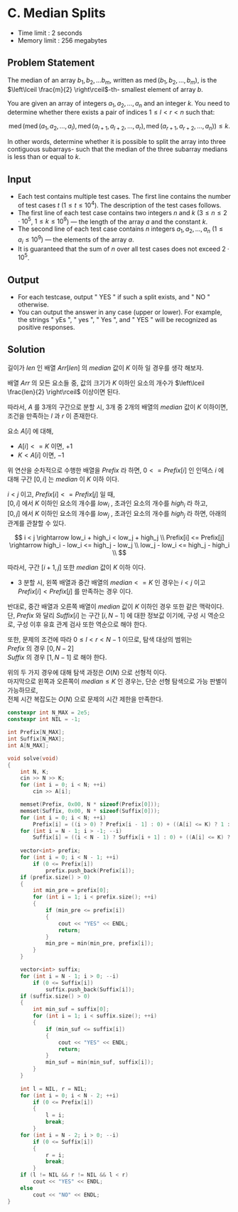 # C. Median Splits

- Time limit : 2 seconds
- Memory limit : 256 megabytes

## Problem Statement

The median of an array $b_1, b_2, \ldots b_m$, written as $\operatorname{med}(b_1, b_2, \ldots, b_m)$, is the $\left\lceil \frac{m}{2} \right\rceil$-th-  smallest element of array $b$.

You are given an array of integers $a_1, a_2, \ldots, a_n$ and an integer $k$. You need to determine whether there exists a pair of indices $1 \le l < r < n$ such that:

$$\operatorname{med}(\operatorname{med}(a_1, a_2, \ldots, a_l), \operatorname{med}(a_{l+1}, a_{l+2}, \ldots, a_r), \operatorname{med}(a_{r+1}, a_{r+2}, \ldots, a_n)) \le k.$$

In other words, determine whether it is possible to split the array into three contiguous subarrays-  such that the median of the three subarray medians is less than or equal to $k$.

## Input

- Each test contains multiple test cases. The first line contains the number of test cases $t$ ($1 \le t \le 10^4$). The description of the test cases follows.
- The first line of each test case contains two integers $n$ and $k$ ($3 \le n \le 2 \cdot 10^5$, $1 \le k \le 10^9$) — the length of the array $a$ and the constant $k$.
- The second line of each test case contains $n$ integers $a_1, a_2, \ldots, a_n$ ($1 \le a_i \le 10^9$) — the elements of the array $a$.
- It is guaranteed that the sum of $n$ over all test cases does not exceed $2 \cdot 10^5$.

## Output

- For each testcase, output " YES " if such a split exists, and " NO " otherwise.
- You can output the answer in any case (upper or lower). For example, the strings " yEs ", " yes ", " Yes ", and " YES " will be recognized as positive responses.

## Solution

길이가 $len$ 인 배열 $Arr[len]$ 의 $median$ 값이 $K$ 이하 일 경우를 생각 해보자.  

배열 $Arr$ 의 모든 요소들 중, 값의 크기가 $K$ 이하인 요소의 개수가 $\left\lceil \frac{len}{2} \right\rceil$ 이상이면 된다.  

따라서, $A$ 를 3개의 구간으로 분할 시, 3개 중 2개의 배열의 $median$ 값이 $K$ 이하이면, 조건을 만족하는 $l$ 과 $r$ 이 존재한다.  

요소 $A[i]$ 에 대해,  

- $A[i] <= K$ 이면, $+1$
- $K < A[i]$ 이면, $-1$

위 연산을 순차적으로 수행한 배열을 $Prefix$ 라 하면, $0 <= Prefix[i]$ 인 인덱스 $i$ 에 대해 구간 $[0, i]$ 는 $median$ 이 $K$ 이하 이다.

$i < j$ 이고, $Prefix[i] <= Prefix[j]$ 일 때,  
$[0, i]$ 에서 $K$ 이하인 요소의 개수를 $low_{i}$ , 초과인 요소의 개수를 $high_{i}$ 라 하고,  
$[0, j]$ 에서 $K$ 이하인 요소의 개수를 $low_{j}$ , 초과인 요소의 개수를 $high_{j}$ 라 하면, 아래의 관계를 관찰할 수 있다.  

$$
i < j \rightarrow low_i + high_i < low_j + high_j \\
Prefix[i] <= Prefix[j] \rightarrow high_i - low_i <= high_j - low_j \\
low_j - low_i <= high_j - high_i \\
$$

따라서, 구간 $[i + 1, j]$ 또한 $median$ 값이 $K$ 이하 이다.  

- 3 분할 시, 왼쪽 배열과 중간 배열의 $median <= K$ 인 경우는 $i < j$ 이고 $Prefix[i] < Prefix[j]$ 를 만족하는 경우 이다.

반대로, 중간 배열과 오른쪽 배열이 $median$ 값이 $K$ 이하인 경우 또한 같은 맥락이다.  
단, $Prefix$ 와 달리 $Suffix[i]$ 는 구간 $[i, N - 1]$ 에 대한 정보값 이기에, 구성 시 역순으로, 구성 이후 유효 관계 검사 또한 역순으로 해야 한다.  

또한, 문제의 조건에 따라 $0 \leq l < r < N - 1$ 이므로, 탐색 대상의 범위는  
$Prefix$ 의 경우 $[0, N - 2]$  
$Suffix$ 의 경우 $[1, N - 1]$ 로 해야 한다.  

위의 두 가지 경우에 대해 탐색 과정은 $O(N)$ 으로 선형적 이다.  
마지막으로 왼쪽과 오른쪽이 $median \leq K$ 인 경우는, 단순 선형 탐색으로 가능 판별이 가능하므로,  
전체 시간 복잡도는 $O(N)$ 으로 문제의 시간 제한을 만족한다.  

```cpp
constexpr int N_MAX = 2e5;
constexpr int NIL = -1;

int Prefix[N_MAX];
int Suffix[N_MAX];
int A[N_MAX];

void solve(void)
{
    int N, K;
    cin >> N >> K;
    for (int i = 0; i < N; ++i)
        cin >> A[i];

    memset(Prefix, 0x00, N * sizeof(Prefix[0]));
    memset(Suffix, 0x00, N * sizeof(Suffix[0]));
    for (int i = 0; i < N; ++i)
        Prefix[i] = ((i > 0) ? Prefix[i - 1] : 0) + ((A[i] <= K) ? 1 : -1);
    for (int i = N - 1; i > -1; --i)
        Suffix[i] = ((i < N - 1) ? Suffix[i + 1] : 0) + ((A[i] <= K) ? 1 : -1);
    
    vector<int> prefix;
    for (int i = 0; i < N - 1; ++i)
        if (0 <= Prefix[i])
            prefix.push_back(Prefix[i]);
    if (prefix.size() > 0)
    {
        int min_pre = prefix[0];
        for (int i = 1; i < prefix.size(); ++i)
        {
            if (min_pre <= prefix[i])
            {
                cout << "YES" << ENDL;
                return;
            }
            min_pre = min(min_pre, prefix[i]);
        }
    }

    vector<int> suffix;
    for (int i = N - 1; i > 0; --i)
        if (0 <= Suffix[i])
            suffix.push_back(Suffix[i]);
    if (suffix.size() > 0)
    {
        int min_suf = suffix[0];
        for (int i = 1; i < suffix.size(); ++i)
        {
            if (min_suf <= suffix[i])
            {
                cout << "YES" << ENDL;
                return;
            }
            min_suf = min(min_suf, suffix[i]);
        }   
    }
    
    int l = NIL, r = NIL;
    for (int i = 0; i < N - 2; ++i)
        if (0 <= Prefix[i])
        {
            l = i;
            break;
        }
    for (int i = N - 2; i > 0; --i)
        if (0 <= Suffix[i])
        {
            r = i;
            break;
        }
    if (l != NIL && r != NIL && l < r)
        cout << "YES" << ENDL;
    else
        cout << "NO" << ENDL;
}
```
